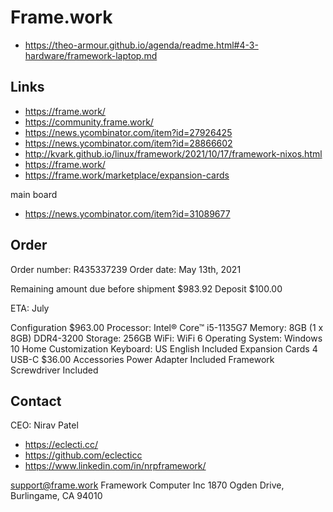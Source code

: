 # Frame.work

* https://theo-armour.github.io/agenda/readme.html#4-3-hardware/framework-laptop.md

## Links

* https://frame.work/
* https://community.frame.work/
* https://news.ycombinator.com/item?id=27926425
* https://news.ycombinator.com/item?id=28866602
* http://kvark.github.io/linux/framework/2021/10/17/framework-nixos.html
* https://frame.work/
* https://frame.work/marketplace/expansion-cards

main board

* https://news.ycombinator.com/item?id=31089677

## Order

Order number: R435337239
Order date: May 13th, 2021

Remaining amount due before shipment
$983.92
Deposit
$100.00

ETA: July


Configuration
$963.00
Processor: Intel® Core™ i5-1135G7
Memory: 8GB (1 x 8GB) DDR4-3200
Storage: 256GB
WiFi: WiFi 6
Operating System: Windows 10 Home
Customization
Keyboard: US English
Included
Expansion Cards
4 USB-C
$36.00
Accessories
Power Adapter
Included
Framework Screwdriver
Included

## Contact

CEO: Nirav Patel

* https://eclecti.cc/
* https://github.com/eclecticc
* https://www.linkedin.com/in/nrpframework/

support@frame.work
Framework Computer Inc
1870 Ogden Drive, Burlingame, CA 94010

